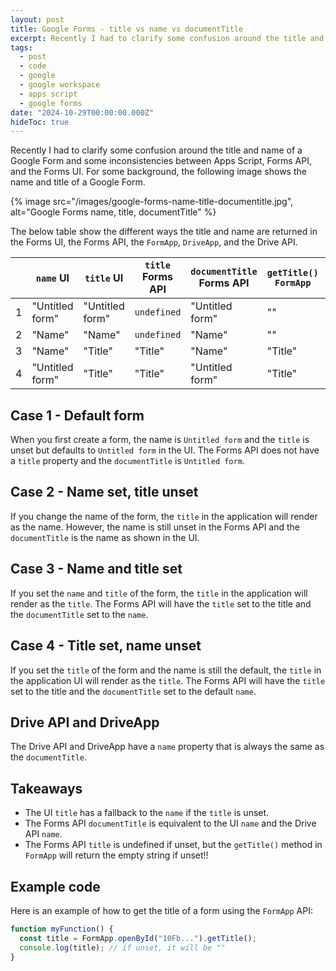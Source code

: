 ```yaml
---
layout: post
title: Google Forms - title vs name vs documentTitle
excerpt: Recently I had to clarify some confusion around the title and name of a Google Form. Here is a quick explanation of the difference between the two.
tags:
  - post
  - code
  - google
  - google workspace
  - apps script
  - google forms
date: "2024-10-29T00:00:00.000Z"
hideToc: true
---
```


Recently I had to clarify some confusion around the title and name of a Google Form and some inconsistencies between Apps Script, Forms API, and the Forms UI. For some background, the following image shows the name and title of a Google Form.

{% image src="/images/google-forms-name-title-documentitle.jpg", alt="Google Forms name, title, documentTitle" %}

The below table show the different ways the title and name are returned in the Forms UI, the Forms API, the `FormApp`, `DriveApp`, and the Drive API.

|     | `name` UI       | `title` UI      | `title` Forms API | `documentTitle` Forms API | `getTitle()` `FormApp` | `getName()` `DriveApp` | `name` Drive API |
| --- | --------------- | --------------- | ----------------- | ------------------------- | -------------------- | -------------------- | ---------------- |
| 1   | "Untitled form" | "Untitled form" | `undefined`       | "Untitled form"           | ""                   | "Untitled form"      | "Untitled form"  |
| 2   | "Name"          | "Name"          | `undefined`       | "Name"                    | ""                   | "Name"               | "Name"           |
| 3   | "Name"          | "Title"         | "Title"           | "Name"                    | "Title"              | "Name"               | "Name"           |
| 4   | "Untitled form" | "Title"         | "Title"           | "Untitled form"           | "Title"              | "Untitled form"      | "Untitled form"  |

## Case 1 - Default form

When you first create a form, the name is `Untitled form` and the `title` is unset but defaults to `Untitled form` in the UI. The Forms API does not have a `title` property and the `documentTitle` is `Untitled form`.

## Case 2 - Name set, title unset

If you change the name of the form, the `title` in the application will render as the name. However, the name is still unset in the Forms API and the `documentTitle` is the name as shown in the UI.

## Case 3 - Name and title set

If you set the `name` and `title` of the form, the `title` in the application will render as the `title`. The Forms API will have the `title` set to the title and the `documentTitle` set to the `name`.

## Case 4 - Title set, name unset

If you set the `title` of the form and the name is still the default, the `title` in the application UI will render as the `title`. The Forms API will have the `title` set to the title and the `documentTitle` set to the default `name`.

## Drive API and DriveApp

The Drive API and DriveApp have a `name` property that is always the same as the `documentTitle`.

## Takeaways

- The UI `title` has a fallback to the `name` if the `title` is unset.
- The Forms API `documentTitle` is equivalent to the UI `name` and the Drive API `name`.
- The Forms API `title` is undefined if unset, but the `getTitle()` method in `FormApp` will return the empty string if unset!!

## Example code

Here is an example of how to get the title of a form using the `FormApp` API:

```js
function myFunction() {
  const title = FormApp.openById("10Fb...").getTitle();
  console.log(title); // if unset, it will be ""
}
```
